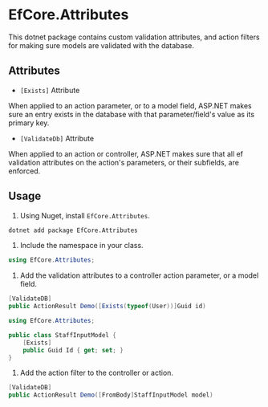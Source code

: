 # EfCore.Attributes

This dotnet package contains custom validation attributes, and action filters for making sure models are validated with the database.

## Attributes

- `[Exists]` Attribute

When applied to an action parameter, or to a model field, ASP.NET makes sure an entry exists in the database with that parameter/field's value as its primary key.

- `[ValidateDb]` Attribute

When applied to an action or controller, ASP.NET makes sure that all ef validation attributes on the action's parameters, or their subfields, are enforced.

## Usage

1. Using Nuget, install `EfCore.Attributes`.

```bash
dotnet add package EfCore.Attributes
```

1. Include the namespace in your class.

```cs
using EfCore.Attributes;
```

1. Add the validation attributes to a controller action parameter, or a model field.

```cs
[ValidateDB]
public ActionResult Demo([Exists(typeof(User))]Guid id)
```

```cs
using EfCore.Attributes;

public class StaffInputModel {
    [Exists]
    public Guid Id { get; set; }
}
```

1. Add the action filter to the controller or action.

```cs
[ValidateDB]
public ActionResult Demo([FromBody]StaffInputModel model)
```
